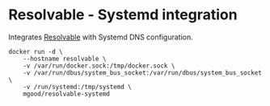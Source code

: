# Resolvable - Systemd integration

Integrates [Resolvable](https://github.com/mgood/resolvable) with Systemd DNS
configuration.

    docker run -d \
        --hostname resolvable \
        -v /var/run/docker.sock:/tmp/docker.sock \
        -v /var/run/dbus/system_bus_socket:/var/run/dbus/system_bus_socket \
        -v /run/systemd:/tmp/systemd \
        mgood/resolvable-systemd
